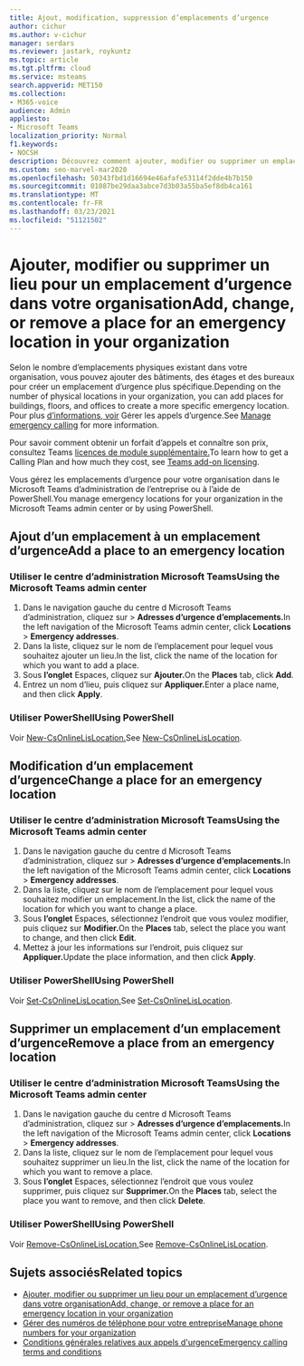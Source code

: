 ```yaml
---
title: Ajout, modification, suppression d’emplacements d’urgence
author: cichur
ms.author: v-cichur
manager: serdars
ms.reviewer: jastark, roykuntz
ms.topic: article
ms.tgt.pltfrm: cloud
ms.service: msteams
search.appverid: MET150
ms.collection:
- M365-voice
audience: Admin
appliesto:
- Microsoft Teams
localization_priority: Normal
f1.keywords:
- NOCSH
description: Découvrez comment ajouter, modifier ou supprimer un emplacement d’urgence pour votre organisation dans le Microsoft Teams d’administration.
ms.custom: seo-marvel-mar2020
ms.openlocfilehash: 50343fbd1d16694e46afafe53114f2dde4b7b150
ms.sourcegitcommit: 01087be29daa3abce7d3b03a55ba5ef8db4ca161
ms.translationtype: MT
ms.contentlocale: fr-FR
ms.lasthandoff: 03/23/2021
ms.locfileid: "51121502"
---
```

# <a name="add-change-or-remove-a-place-for-an-emergency-location-in-your-organization"></a><span data-ttu-id="9e2e9-103">Ajouter, modifier ou supprimer un lieu pour un emplacement d’urgence dans votre organisation</span><span class="sxs-lookup"><span data-stu-id="9e2e9-103">Add, change, or remove a place for an emergency location in your organization</span></span>

<span data-ttu-id="9e2e9-104">Selon le nombre d’emplacements physiques existant dans votre organisation, vous pouvez ajouter des bâtiments, des étages et des bureaux pour créer un emplacement d’urgence plus spécifique.</span><span class="sxs-lookup"><span data-stu-id="9e2e9-104">Depending on the number of physical locations in your organization, you can add places for buildings, floors, and offices to create a more specific emergency location.</span></span> <span data-ttu-id="9e2e9-105">Pour plus [d’informations, voir](what-are-emergency-locations-addresses-and-call-routing.md) Gérer les appels d’urgence.</span><span class="sxs-lookup"><span data-stu-id="9e2e9-105">See [Manage emergency calling](what-are-emergency-locations-addresses-and-call-routing.md) for more information.</span></span>
  
<span data-ttu-id="9e2e9-106">Pour savoir comment obtenir un forfait d’appels et connaître son prix, consultez Teams [licences de module supplémentaire.](teams-add-on-licensing/microsoft-teams-add-on-licensing.md)</span><span class="sxs-lookup"><span data-stu-id="9e2e9-106">To learn how to get a Calling Plan and how much they cost, see [Teams add-on licensing](teams-add-on-licensing/microsoft-teams-add-on-licensing.md).</span></span>

<span data-ttu-id="9e2e9-107">Vous gérez les emplacements d’urgence pour votre organisation dans le Microsoft Teams d’administration de l’entreprise ou à l’aide de PowerShell.</span><span class="sxs-lookup"><span data-stu-id="9e2e9-107">You manage emergency locations for your organization in the Microsoft Teams admin center or by using PowerShell.</span></span>
  
## <a name="add-a-place-to-an-emergency-location"></a><span data-ttu-id="9e2e9-108">Ajout d’un emplacement à un emplacement d’urgence</span><span class="sxs-lookup"><span data-stu-id="9e2e9-108">Add a place to an emergency location</span></span>

### <a name="using-the-microsoft-teams-admin-center"></a><span data-ttu-id="9e2e9-109">Utiliser le centre d’administration Microsoft Teams</span><span class="sxs-lookup"><span data-stu-id="9e2e9-109">Using the Microsoft Teams admin center</span></span>

1. <span data-ttu-id="9e2e9-110">Dans le navigation gauche du centre d Microsoft Teams d’administration, cliquez sur   >  **Adresses d’urgence d’emplacements.**</span><span class="sxs-lookup"><span data-stu-id="9e2e9-110">In the left navigation of the Microsoft Teams admin center, click **Locations** > **Emergency addresses**.</span></span>
2. <span data-ttu-id="9e2e9-111">Dans la liste, cliquez sur le nom de l’emplacement pour lequel vous souhaitez ajouter un lieu.</span><span class="sxs-lookup"><span data-stu-id="9e2e9-111">In the list, click the name of the location for which you want to add a place.</span></span>
3. <span data-ttu-id="9e2e9-112">Sous **l’onglet** Espaces, cliquez sur **Ajouter.**</span><span class="sxs-lookup"><span data-stu-id="9e2e9-112">On the **Places** tab, click **Add**.</span></span>
4. <span data-ttu-id="9e2e9-113">Entrez un nom d’lieu, puis cliquez sur **Appliquer.**</span><span class="sxs-lookup"><span data-stu-id="9e2e9-113">Enter a place name, and then click **Apply**.</span></span>

### <a name="using-powershell"></a><span data-ttu-id="9e2e9-114">Utiliser PowerShell</span><span class="sxs-lookup"><span data-stu-id="9e2e9-114">Using PowerShell</span></span>

<span data-ttu-id="9e2e9-115">Voir [New-CsOnlineLisLocation.](/powershell/module/skype/new-csonlinelislocation)</span><span class="sxs-lookup"><span data-stu-id="9e2e9-115">See [New-CsOnlineLisLocation](/powershell/module/skype/new-csonlinelislocation).</span></span>
    
## <a name="change-a-place-for-an-emergency-location"></a><span data-ttu-id="9e2e9-116">Modification d’un emplacement d’urgence</span><span class="sxs-lookup"><span data-stu-id="9e2e9-116">Change a place for an emergency location</span></span>

### <a name="using-the-microsoft-teams-admin-center"></a><span data-ttu-id="9e2e9-117">Utiliser le centre d’administration Microsoft Teams</span><span class="sxs-lookup"><span data-stu-id="9e2e9-117">Using the Microsoft Teams admin center</span></span>

1. <span data-ttu-id="9e2e9-118">Dans le navigation gauche du centre d Microsoft Teams d’administration, cliquez sur   >  **Adresses d’urgence d’emplacements.**</span><span class="sxs-lookup"><span data-stu-id="9e2e9-118">In the left navigation of the Microsoft Teams admin center, click **Locations** > **Emergency addresses**.</span></span>
2. <span data-ttu-id="9e2e9-119">Dans la liste, cliquez sur le nom de l’emplacement pour lequel vous souhaitez modifier un emplacement.</span><span class="sxs-lookup"><span data-stu-id="9e2e9-119">In the list, click the name of the location for which you want to change a place.</span></span>
3. <span data-ttu-id="9e2e9-120">Sous **l’onglet** Espaces, sélectionnez l’endroit que vous voulez modifier, puis cliquez sur **Modifier.**</span><span class="sxs-lookup"><span data-stu-id="9e2e9-120">On the **Places** tab, select the place you want to change, and then click **Edit**.</span></span>
4. <span data-ttu-id="9e2e9-121">Mettez à jour les informations sur l’endroit, puis cliquez sur **Appliquer.**</span><span class="sxs-lookup"><span data-stu-id="9e2e9-121">Update the place information, and then click **Apply**.</span></span>

### <a name="using-powershell"></a><span data-ttu-id="9e2e9-122">Utiliser PowerShell</span><span class="sxs-lookup"><span data-stu-id="9e2e9-122">Using PowerShell</span></span>

<span data-ttu-id="9e2e9-123">Voir [Set-CsOnlineLisLocation.](/powershell/module/skype/set-csonlinelislocation)</span><span class="sxs-lookup"><span data-stu-id="9e2e9-123">See [Set-CsOnlineLisLocation](/powershell/module/skype/set-csonlinelislocation).</span></span>
    
## <a name="remove-a-place-from-an-emergency-location"></a><span data-ttu-id="9e2e9-124">Supprimer un emplacement d’un emplacement d’urgence</span><span class="sxs-lookup"><span data-stu-id="9e2e9-124">Remove a place from an emergency location</span></span>

### <a name="using-the-microsoft-teams-admin-center"></a><span data-ttu-id="9e2e9-125">Utiliser le centre d’administration Microsoft Teams</span><span class="sxs-lookup"><span data-stu-id="9e2e9-125">Using the Microsoft Teams admin center</span></span>

1. <span data-ttu-id="9e2e9-126">Dans le navigation gauche du centre d Microsoft Teams d’administration, cliquez sur   >  **Adresses d’urgence d’emplacements.**</span><span class="sxs-lookup"><span data-stu-id="9e2e9-126">In the left navigation of the Microsoft Teams admin center, click **Locations** > **Emergency addresses**.</span></span>
2. <span data-ttu-id="9e2e9-127">Dans la liste, cliquez sur le nom de l’emplacement pour lequel vous souhaitez supprimer un lieu.</span><span class="sxs-lookup"><span data-stu-id="9e2e9-127">In the list, click the name of the location for which you want to remove a place.</span></span>
3. <span data-ttu-id="9e2e9-128">Sous **l’onglet** Espaces, sélectionnez l’endroit que vous voulez supprimer, puis cliquez sur **Supprimer.**</span><span class="sxs-lookup"><span data-stu-id="9e2e9-128">On the **Places** tab, select the place you want to remove, and then click **Delete**.</span></span>

### <a name="using-powershell"></a><span data-ttu-id="9e2e9-129">Utiliser PowerShell</span><span class="sxs-lookup"><span data-stu-id="9e2e9-129">Using PowerShell</span></span>

<span data-ttu-id="9e2e9-130">Voir [Remove-CsOnlineLisLocation.](/powershell/module/skype/remove-csonlinelislocation)</span><span class="sxs-lookup"><span data-stu-id="9e2e9-130">See [Remove-CsOnlineLisLocation](/powershell/module/skype/remove-csonlinelislocation).</span></span>
    
## <a name="related-topics"></a><span data-ttu-id="9e2e9-131">Sujets associés</span><span class="sxs-lookup"><span data-stu-id="9e2e9-131">Related topics</span></span>

- [<span data-ttu-id="9e2e9-132">Ajouter, modifier ou supprimer un lieu pour un emplacement d’urgence dans votre organisation</span><span class="sxs-lookup"><span data-stu-id="9e2e9-132">Add, change, or remove a place for an emergency location in your organization</span></span>](add-change-remove-emergency-place-organization.md)
- [<span data-ttu-id="9e2e9-133">Gérer des numéros de téléphone pour votre entreprise</span><span class="sxs-lookup"><span data-stu-id="9e2e9-133">Manage phone numbers for your organization</span></span>](/microsoftteams/manage-phone-numbers-for-your-organization)
- [<span data-ttu-id="9e2e9-134">Conditions générales relatives aux appels d'urgence</span><span class="sxs-lookup"><span data-stu-id="9e2e9-134">Emergency calling terms and conditions</span></span>](./emergency-calling-terms-and-conditions.md)